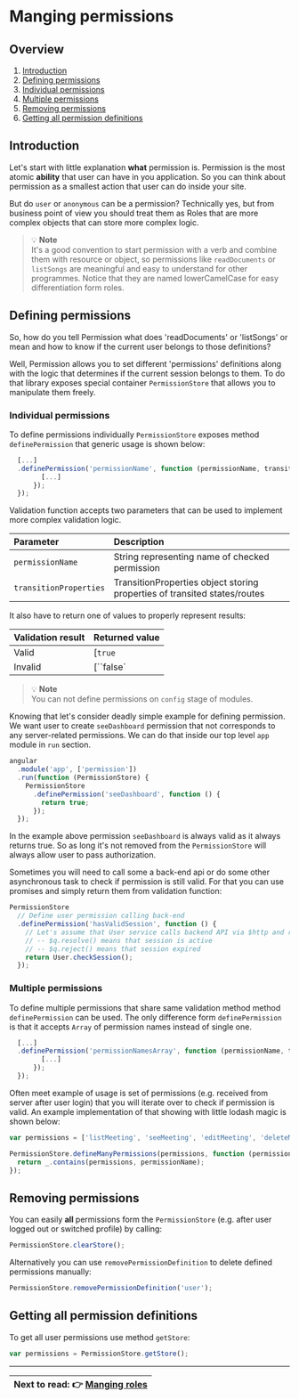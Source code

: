 Manging permissions
============================

Overview
----------------------------

1. [Introduction](https://github.com/Narzerus/angular-permission/blob/development/docs/1-manging-permissions.md#introduction)
2. [Defining permissions](https://github.com/Narzerus/angular-permission/blob/development/docs/1-manging-permissions.md#defining-permissions)
  1. [Individual permissions](https://github.com/Narzerus/angular-permission/blob/development/docs/1-manging-permissions.md#individual-permissions)
  2. [Multiple permissions](https://github.com/Narzerus/angular-permission/blob/development/docs/1-manging-permissions.md#multiple-permissions)
3. [Removing permissions](https://github.com/Narzerus/angular-permission/blob/development/docs/1-manging-permissions.md#removing-permissions)
4. [Getting all permission definitions](https://github.com/Narzerus/angular-permission/blob/development/docs/1-manging-permissions.md#getting-all-permission-definitions)

Introduction
----------------------------

Let's start with little explanation **what** permission is. Permission is the most atomic **ability** that user can have 
in you application. So you can think about permission as a smallest action that user can do inside your site. 

But do `user` or `anonymous` can be a permission? Technically yes, but from business point of view you should treat them 
as Roles that are more complex objects that can store more complex logic. 

> :bulb: **Note**   
> It's a good convention to start permission with a verb and combine them with resource or object, so permissions like `readDocuments` or `listSongs` 
are meaningful and easy to understand for other programmes. Notice that they are named lowerCamelCase for easy differentiation form roles.
 
Defining permissions
----------------------------
So, how do you tell Permission what does 'readDocuments' or 'listSongs' or mean and how to know if the current user belongs
to those definitions?

Well, Permission allows you to set different 'permissions' definitions along with the logic that determines if the current 
session belongs to them. To do that library exposes special container `PermissionStore` that allows you to manipulate them freely.

### Individual permissions

To define permissions individually `PermissionStore` exposes method `definePermission` that generic usage is shown below: 

```javascript
  [...]
  .definePermission('permissionName', function (permissionName, transitionProperties) {
        [...]
      });
  });
```

Validation function accepts two parameters that can be used to implement more complex validation logic.

| Parameter              | Description                                                               | 
| :--------------------- | :------------------------------------------------------------------------ |
| `permissionName`       | String representing name of checked permission                            |
| `transitionProperties` | TransitionProperties object storing properties of transited states/routes |


It also have to return one of values to properly represent results:
 
| Validation result      | Returned value             | 
| :--------------------- | :------------------------- |
| Valid                  | [`true`|`$q.resolve()`]    |
| Invalid                | [``false`|`$q.reject()`]   |

> :bulb: **Note**   
> You can not define permissions on `config` stage of modules.

Knowing that let's consider deadly simple example for defining permission. We want user to create `seeDashboard` permission that 
not corresponds to any server-related permissions. We can do that inside our top level `app` module in `run` section. 
  
```javascript
angular
  .module('app', ['permission'])
  .run(function (PermissionStore) {
    PermissionStore
      .definePermission('seeDashboard', function () {
        return true;
      });
  });
```

In the example above permission `seeDashboard` is always valid as it always returns true. So as long it's not removed from 
the `PermissionStore` will always allow user to pass authorization.   

Sometimes you will need to call some a back-end api or do some other asynchronous task to check if permission is still 
valid. For that you can use promises and simply return them from validation function:

```javascript
PermissionStore
  // Define user permission calling back-end
  .definePermission('hasValidSession', function () {
    // Let's assume that User service calls backend API via $http and return promise:
    // -- $q.resolve() means that session is active 
    // -- $q.reject() means that session expired
    return User.checkSession();
  });
```

### Multiple permissions

To define multiple permissions that share same validation method method `definePermission` can be used. The only 
difference form `definePermission` is that it accepts `Array` of permission names instead of single one. 

```javascript
  [...]
  .definePermission('permissionNamesArray', function (permissionName, transitionProperties) {
        [...]
      });
  });
```

Often meet example of usage is set of permissions (e.g. received from server after user login) that you will iterate over to 
check if permission is valid. An example implementation of that showing with little lodash magic is shown below:

```javascript
var permissions = ['listMeeting', 'seeMeeting', 'editMeeting', 'deleteMeeting']

PermissionStore.defineManyPermissions(permissions, function (permissionName) {
  return _.contains(permissions, permissionName);
});
```

Removing permissions
----------------------------

You can easily **all** permissions form the `PermissionStore` (e.g. after user logged out or switched profile) by calling:  

```javascript
PermissionStore.clearStore();
```

Alternatively you can use `removePermissionDefinition` to delete defined permissions manually:

```javascript
PermissionStore.removePermissionDefinition('user');
```

Getting all permission definitions
----------------------------

To get all user permissions use method `getStore`:

```javascript
var permissions = PermissionStore.getStore();
```

----------------------------

| **Next to read**: :point_right: [Manging roles](https://github.com/Narzerus/angular-permission/blob/development/docs/2-manging-roles.md) |
| --- |